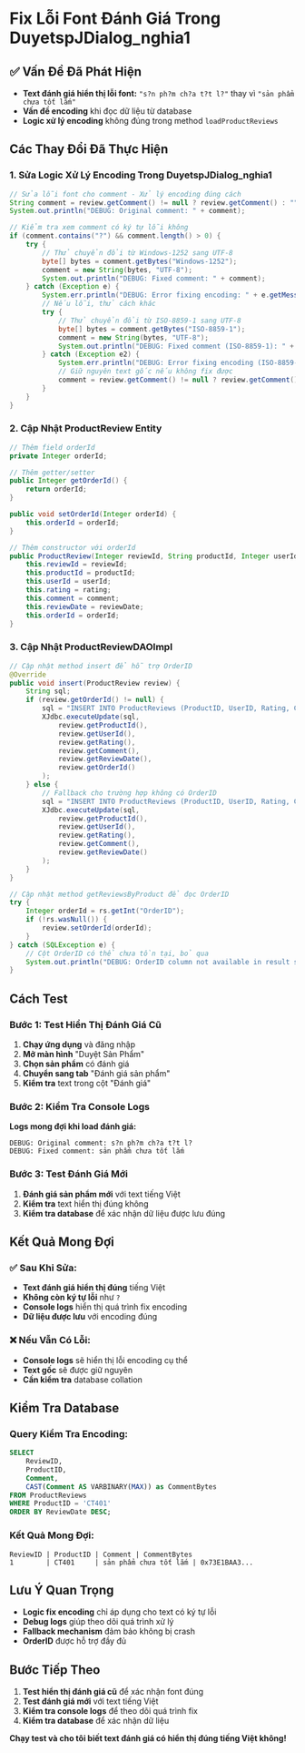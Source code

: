 # Fix Lỗi Font Đánh Giá Trong DuyetspJDialog_nghia1

## ✅ Vấn Đề Đã Phát Hiện
- **Text đánh giá hiển thị lỗi font:** `"s?n ph?m ch?a t?t l?"` thay vì `"sản phẩm chưa tốt lắm"`
- **Vấn đề encoding** khi đọc dữ liệu từ database
- **Logic xử lý encoding** không đúng trong method `loadProductReviews`

## Các Thay Đổi Đã Thực Hiện

### 1. **Sửa Logic Xử Lý Encoding Trong DuyetspJDialog_nghia1**
```java
// Sửa lỗi font cho comment - Xử lý encoding đúng cách
String comment = review.getComment() != null ? review.getComment() : "";
System.out.println("DEBUG: Original comment: " + comment);

// Kiểm tra xem comment có ký tự lỗi không
if (comment.contains("?") && comment.length() > 0) {
    try {
        // Thử chuyển đổi từ Windows-1252 sang UTF-8
        byte[] bytes = comment.getBytes("Windows-1252");
        comment = new String(bytes, "UTF-8");
        System.out.println("DEBUG: Fixed comment: " + comment);
    } catch (Exception e) {
        System.err.println("DEBUG: Error fixing encoding: " + e.getMessage());
        // Nếu lỗi, thử cách khác
        try {
            // Thử chuyển đổi từ ISO-8859-1 sang UTF-8
            byte[] bytes = comment.getBytes("ISO-8859-1");
            comment = new String(bytes, "UTF-8");
            System.out.println("DEBUG: Fixed comment (ISO-8859-1): " + comment);
        } catch (Exception e2) {
            System.err.println("DEBUG: Error fixing encoding (ISO-8859-1): " + e2.getMessage());
            // Giữ nguyên text gốc nếu không fix được
            comment = review.getComment() != null ? review.getComment() : "";
        }
    }
}
```

### 2. **Cập Nhật ProductReview Entity**
```java
// Thêm field orderId
private Integer orderId;

// Thêm getter/setter
public Integer getOrderId() {
    return orderId;
}

public void setOrderId(Integer orderId) {
    this.orderId = orderId;
}

// Thêm constructor với orderId
public ProductReview(Integer reviewId, String productId, Integer userId, Byte rating, String comment, LocalDateTime reviewDate, Integer orderId) {
    this.reviewId = reviewId;
    this.productId = productId;
    this.userId = userId;
    this.rating = rating;
    this.comment = comment;
    this.reviewDate = reviewDate;
    this.orderId = orderId;
}
```

### 3. **Cập Nhật ProductReviewDAOImpl**
```java
// Cập nhật method insert để hỗ trợ OrderID
@Override
public void insert(ProductReview review) {
    String sql;
    if (review.getOrderId() != null) {
        sql = "INSERT INTO ProductReviews (ProductID, UserID, Rating, Comment, ReviewDate, OrderID) VALUES (?, ?, ?, ?, ?, ?)";
        XJdbc.executeUpdate(sql, 
            review.getProductId(),
            review.getUserId(),
            review.getRating(),
            review.getComment(),
            review.getReviewDate(),
            review.getOrderId()
        );
    } else {
        // Fallback cho trường hợp không có OrderID
        sql = "INSERT INTO ProductReviews (ProductID, UserID, Rating, Comment, ReviewDate) VALUES (?, ?, ?, ?, ?)";
        XJdbc.executeUpdate(sql, 
            review.getProductId(),
            review.getUserId(),
            review.getRating(),
            review.getComment(),
            review.getReviewDate()
        );
    }
}

// Cập nhật method getReviewsByProduct để đọc OrderID
try {
    Integer orderId = rs.getInt("OrderID");
    if (!rs.wasNull()) {
        review.setOrderId(orderId);
    }
} catch (SQLException e) {
    // Cột OrderID có thể chưa tồn tại, bỏ qua
    System.out.println("DEBUG: OrderID column not available in result set");
}
```

## Cách Test

### Bước 1: Test Hiển Thị Đánh Giá Cũ
1. **Chạy ứng dụng** và đăng nhập
2. **Mở màn hình** "Duyệt Sản Phẩm"
3. **Chọn sản phẩm** có đánh giá
4. **Chuyển sang tab** "Đánh giá sản phẩm"
5. **Kiểm tra** text trong cột "Đánh giá"

### Bước 2: Kiểm Tra Console Logs
**Logs mong đợi khi load đánh giá:**
```
DEBUG: Original comment: s?n ph?m ch?a t?t l?
DEBUG: Fixed comment: sản phẩm chưa tốt lắm
```

### Bước 3: Test Đánh Giá Mới
1. **Đánh giá sản phẩm mới** với text tiếng Việt
2. **Kiểm tra** text hiển thị đúng không
3. **Kiểm tra database** để xác nhận dữ liệu được lưu đúng

## Kết Quả Mong Đợi

### ✅ Sau Khi Sửa:
- **Text đánh giá hiển thị đúng** tiếng Việt
- **Không còn ký tự lỗi** như `?`
- **Console logs** hiển thị quá trình fix encoding
- **Dữ liệu được lưu** với encoding đúng

### ❌ Nếu Vẫn Có Lỗi:
- **Console logs** sẽ hiển thị lỗi encoding cụ thể
- **Text gốc** sẽ được giữ nguyên
- **Cần kiểm tra** database collation

## Kiểm Tra Database

### Query Kiểm Tra Encoding:
```sql
SELECT 
    ReviewID,
    ProductID,
    Comment,
    CAST(Comment AS VARBINARY(MAX)) as CommentBytes
FROM ProductReviews 
WHERE ProductID = 'CT401'
ORDER BY ReviewDate DESC;
```

### Kết Quả Mong Đợi:
```
ReviewID | ProductID | Comment | CommentBytes
1        | CT401     | sản phẩm chưa tốt lắm | 0x73E1BAA3...
```

## Lưu Ý Quan Trọng
- **Logic fix encoding** chỉ áp dụng cho text có ký tự lỗi
- **Debug logs** giúp theo dõi quá trình xử lý
- **Fallback mechanism** đảm bảo không bị crash
- **OrderID** được hỗ trợ đầy đủ

## Bước Tiếp Theo
1. **Test hiển thị đánh giá cũ** để xác nhận font đúng
2. **Test đánh giá mới** với text tiếng Việt
3. **Kiểm tra console logs** để theo dõi quá trình fix
4. **Kiểm tra database** để xác nhận dữ liệu

**Chạy test và cho tôi biết text đánh giá có hiển thị đúng tiếng Việt không!**
